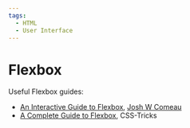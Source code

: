 ```yaml
---
tags:
  - HTML
  - User Interface
---
```


# Flexbox

Useful Flexbox guides:

- [An Interactive Guide to Flexbox](https://www.joshwcomeau.com/css/interactive-guide-to-flexbox/),
  [Josh W Comeau](https://www.joshwcomeau.com/)
- [A Complete Guide to Flexbox](https://css-tricks.com/snippets/css/a-guide-to-flexbox/),
  CSS-Tricks
